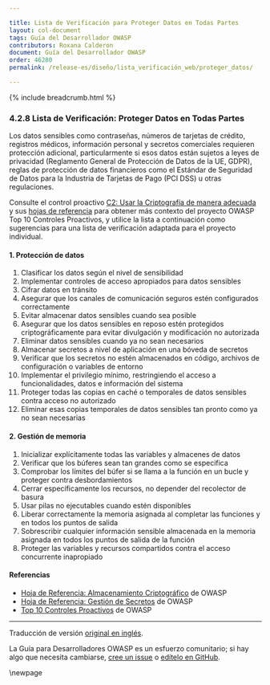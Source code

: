```yaml
---

title: Lista de Verificación para Proteger Datos en Todas Partes
layout: col-document
tags: Guía del Desarrollador OWASP
contributors: Roxana Calderon
document: Guía del Desarrollador OWASP
order: 46280
permalink: /release-es/diseño/lista_verificación_web/proteger_datos/

---
```


{% include breadcrumb.html %}

### 4.2.8 Lista de Verificación: Proteger Datos en Todas Partes

Los datos sensibles como contraseñas, números de tarjetas de crédito, registros médicos,
información personal y secretos comerciales requieren protección adicional, particularmente si esos datos están
sujetos a leyes de privacidad (Reglamento General de Protección de Datos de la UE, GDPR),
reglas de protección de datos financieros como el
Estándar de Seguridad de Datos para la Industria de Tarjetas de Pago (PCI DSS) u otras regulaciones.

Consulte el control proactivo [C2: Usar la Criptografía de manera adecuada][control2]
y sus [hojas de referencia][csproactive-c8]
para obtener más contexto del proyecto OWASP Top 10 Controles Proactivos,
y utilice la lista a continuación como sugerencias para una lista de verificación adaptada para el proyecto individual.

#### 1. Protección de datos

1. Clasificar los datos según el nivel de sensibilidad
2. Implementar controles de acceso apropiados para datos sensibles
3. Cifrar datos en tránsito
4. Asegurar que los canales de comunicación seguros estén configurados correctamente
5. Evitar almacenar datos sensibles cuando sea posible
6. Asegurar que los datos sensibles en reposo estén protegidos criptográficamente para evitar divulgación
    y modificación no autorizada
7. Eliminar datos sensibles cuando ya no sean necesarios
8. Almacenar secretos a nivel de aplicación en una bóveda de secretos
9. Verificar que los secretos no estén almacenados en código, archivos de configuración o variables de entorno
10. Implementar el privilegio mínimo, restringiendo el acceso a funcionalidades, datos e información del sistema
11. Proteger todas las copias en caché o temporales de datos sensibles contra acceso no autorizado
12. Eliminar esas copias temporales de datos sensibles tan pronto como ya no sean necesarias

#### 2. Gestión de memoria

1. Inicializar explícitamente todas las variables y almacenes de datos
2. Verificar que los búferes sean tan grandes como se especifica
3. Comprobar los límites del búfer si se llama a la función en un bucle y proteger contra desbordamientos
4. Cerrar específicamente los recursos, no depender del recolector de basura
5. Usar pilas no ejecutables cuando estén disponibles
6. Liberar correctamente la memoria asignada al completar las funciones y en todos los puntos de salida
7. Sobrescribir cualquier información sensible almacenada en la memoria asignada en todos los puntos de salida de la función
8. Proteger las variables y recursos compartidos contra el acceso concurrente inapropiado

#### Referencias

* [Hoja de Referencia: Almacenamiento Criptográfico][cscs] de OWASP
* [Hoja de Referencia: Gestión de Secretos][cssm] de OWASP
* [Top 10 Controles Proactivos][proactive10] de OWASP

----
Traducción de versión [original en inglés][release060208].

La Guía para Desarrolladores OWASP es un esfuerzo comunitario; si hay algo que necesita cambiarse,
[cree un issue][issue060208] o [edítelo en GitHub][edit060208].

[release060208]: https://github.com/OWASP/www-project-developer-guide/blob/main/release/06-design/02-web-app-checklist/08-protect-data.md
[csproactive-c8]: https://cheatsheetseries.owasp.org/IndexProactiveControls.html#c8-protect-data-everywhere
[control2]: https://top10proactive.owasp.org/the-top-10/c2-crypto/
[cscs]: https://cheatsheetseries.owasp.org/cheatsheets/Cryptographic_Storage_Cheat_Sheet
[cssm]: https://cheatsheetseries.owasp.org/cheatsheets/Secrets_Management_Cheat_Sheet
[edit060208]: https://github.com/OWASP/www-project-developer-guide/blob/main/draft/06-design/02-web-app-checklist/08-protect-data.md
[issue060208]: https://github.com/OWASP/www-project-developer-guide/issues/new?labels=enhancement&template=request.md&title=Update:%2006-design/02-web-app-checklist/08-protect-data
[proactive10]: https://top10proactive.owasp.org/

\newpage
